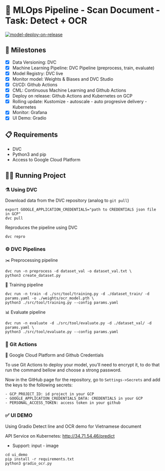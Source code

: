 # 🧬 MLOps Pipeline - Scan Document - Task: Detect + OCR
[![model-deploy-on-release](https://github.com/MLOPsStudyGroup/dvc-gitactions/actions/workflows/deploy_on_release.yaml/badge.svg)](https://github.com/TorRient/My-Capstone-MLOPS/blob/master/.github/workflows/deploy_on_release.yaml)

## 🔰 Milestones
- [X] Data Versioning: DVC
- [X] Machine Learning Pipeline: DVC Pipeline (preprocess, train, evaluate)
- [X] Model Registry: DVC live
- [X] Monitor model: Weights & Biases and DVC Studio
- [X] CI/CD: Github Actions
- [X] CML: Continuous Machine Learning and Github Actions
- [X] Deploy on release: Github Actions and Kubernetes on GCP
- [X] Rolling update: Kustomize - autoscale - auto progresive delivery - Kubernetes
- [X] Monitor: Grafana
- [X] UI Demo: Gradio

## 📋 Requirements

* DVC
* Python3 and pip
* Access to Google Cloud Platform

## 🏃🏻 Running Project
### ⚗️ Using DVC

Download data from the DVC repository (analog to ```git pull```)
```
export GOOGLE_APPLICATION_CREDENTIALS="path to CREDENTIALS json file in GCP"
dvc pull
```

Reproduces the pipeline using DVC
```
dvc repro
```


### ⚙️ DVC Pipelines


✂️ Preprocessing pipeline
```
dvc run -n preprocess -d dataset_val -o dataset_val.txt \
python3 create_dataset.py
```


📘 Training pipeline
```
dvc run -n train -d ./src/tool/training.py -d ./dataset_train/ -d params.yaml -o ./weights/ocr_model.pth \
python3 ./src/tool/training.py --config params.yaml
```


📊 Evaluate pipeline
```
dvc run -n evaluate -d ./src/tool/evaluate.py -d ./dataset_val/ -d params.yaml \
python3 ./src/tool/evaluate.py --config params.yaml
```

### 🐙 Git Actions
🔐 Google Cloud Platform and Github Credentials

To use Git Actions to deploy your model, you'll need to encrypt it, to do that run the command bellow and choose a strong password.

Now in the GitHub page for the repository, go to ```Settings->Secrets``` and add the keys to the following secrets:

```
- GCP_PROJECT_ID: id project in your GCP
- GOOGLE_APPLICATION_CREDENTIALS_DATA: CREDENTIALS in your GCP
- PERSONAL_ACCESS_TOKEN: access token in your github
```

### ✅ UI DEMO

Using Gradio Detect line and OCR demo for Vietnamese document

API Service on Kubernetes: http://34.71.54.46/predict

- Support: input - image

```
cd ui_demo
pip install -r requirements.txt
python3 gradio_ocr.py
```
